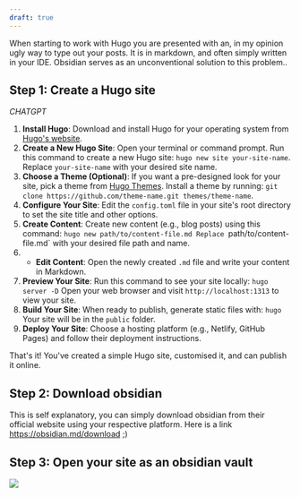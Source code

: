 ```yaml
---
draft: true
---
```

When starting to work with Hugo you are presented with an, in my opinion ugly way to type out your posts. It is in markdown, and often simply written in your IDE. Obsidian serves as an unconventional solution to this problem.. 
## Step 1: Create a Hugo site

_CHATGPT_
1. **Install Hugo**: Download and install Hugo for your operating system from [Hugo's website](https://gohugo.io/getting-started/installing/).
2. **Create a New Hugo Site**: Open your terminal or command prompt. Run this command to create a new Hugo site: `hugo new site your-site-name`. Replace `your-site-name` with your desired site name.
3. **Choose a Theme (Optional)**: If you want a pre-designed look for your site, pick a theme from [Hugo Themes](https://themes.gohugo.io/). Install a theme by running: `git clone https://github.com/theme-name.git themes/theme-name`.
4. **Configure Your Site**: Edit the `config.toml` file in your site's root directory to set the site title and other options.
5. **Create Content**: Create new content (e.g., blog posts) using this command: `hugo new path/to/content-file.md Replace `path/to/content-file.md` with your desired file path and name.
6. - **Edit Content**: Open the newly created `.md` file and write your content in Markdown.
7. **Preview Your Site**: Run this command to see your site locally: `hugo server -D` Open your web browser and visit `http://localhost:1313` to view your site.
8. **Build Your Site**: When ready to publish, generate static files with: `hugo` Your site will be in the `public` folder.
9. **Deploy Your Site**: Choose a hosting platform (e.g., Netlify, GitHub Pages) and follow their deployment instructions.

That's it! You've created a simple Hugo site, customised it, and can publish it online.
## Step 2:  Download obsidian

This is self explanatory, you can simply download obsidian from their official website using your respective platform. Here is a link https://obsidian.md/download ;)
## Step 3: Open your site as an obsidian vault

![](https://i.imgur.com/y2WVtTb.png)